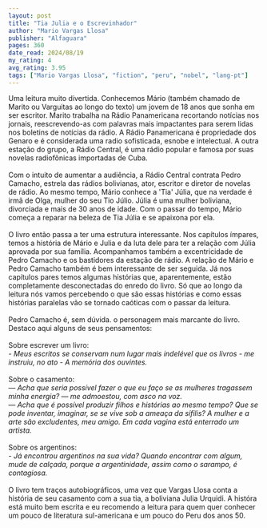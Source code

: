 ```yaml
---
layout: post
title: "Tia Julia e o Escrevinhador"
author: "Mario Vargas Llosa"
publisher: "Alfaguara"
pages: 360
date_read: 2024/08/19
my_rating: 4
avg_rating: 3.95
tags: ["Mario Vargas Llosa", "fiction", "peru", "nobel", "lang-pt"]
---
```


Uma leitura muito divertida. Conhecemos Mário (também chamado de Marito ou Varguitas ao longo do texto) um jovem de 18 anos que sonha em ser escritor. Marito trabalha na Rádio Panamericana recortando notícias nos jornais, reescrevendo-as com palavras mais impactantes para serem lidas nos boletins de notícias da rádio. A Rádio Panamericana é propriedade dos Genaro e é considerada uma radio sofisticada, esnobe e intelectual. A outra estação do grupo, a Rádio Central, é uma rádio popular e famosa por suas novelas radiofônicas importadas de Cuba. <br/><br/>Com o intuito de aumentar a audiência, a Rádio Central contrata Pedro Camacho, estrela das rádios bolivianas, ator, escritor e diretor de novelas de rádio. Ao mesmo tempo, Mário conhece a 'Tia' Júlia, que na verdade é irmã de Olga, mulher do seu Tio Júlio. Júlia é uma mulher boliviana, divorciada e mais de 30 anos de idade. Com o passar do tempo, Mário começa a reparar na beleza de Tia Júlia e se apaixona por ela. <br/><br/>O livro então passa a ter uma estrutura interessante. Nos capítulos ímpares, temos a história de Mário e Julia e da luta dele para ter a relação com Júlia aprovada por sua família. Acompanhamos também a excentricidade de Pedro Camacho e os bastidores da estação de rádio. A relação de Mário e Pedro Camacho também é bem interessante de ser seguida. Já nos capítulos pares temos algumas histórias que, aparentemente, estão completamente desconectadas do enredo do livro. Só que ao longo da leitura nós vamos percebendo o que são essas histórias e como essas histórias paralelas vão se tornado caóticas com o passar da leitura. <br/><br/>Pedro Camacho é, sem dúvida. o personagem mais marcante do livro. Destaco aqui alguns de seus pensamentos:<br/><br/>Sobre escrever um livro:<br/><i> - Meus escritos se conservam num lugar mais indelével que os livros - me instruiu, no ato - A memória dos ouvintes. </i><br/><br/>Sobre o casamento:<br/><i> — Acha que seria possível fazer o que eu faço se as mulheres tragassem minha energia? — me admoestou, com asco na voz.<br/>— Acha que é possível produzir filhos e histórias ao mesmo tempo? Que se pode inventar, imaginar, se se vive sob a ameaça da sífilis? A mulher e a arte são excludentes, meu amigo. Em cada vagina está enterrado um artista. </i><br/><br/>Sobre os argentinos:<br/><i>  - Já encontrou argentinos na sua vida? Quando encontrar com algum, mude de calçada, porque a argentinidade, assim como o sarampo, é contagiosa. </i><br/><br/>O livro tem traços autobiográficos, uma vez que Vargas Llosa conta a história de seu casamento com a sua tia, a boliviana Julia Urquidi. A históra está muito bem escrita e eu recomendo a leitura para quem quer conhecer um pouco de literatura sul-americana e um pouco do Peru dos anos 50.

